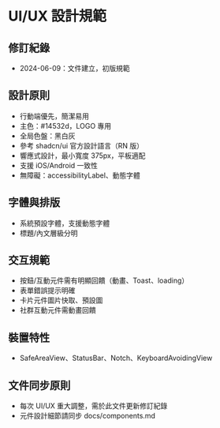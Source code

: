 # UI/UX 設計規範

## 修訂紀錄
- 2024-06-09：文件建立，初版規範

## 設計原則
- 行動端優先，簡潔易用
- 主色：#14532d，LOGO 專用
- 全局色盤：黑白灰
- 參考 shadcn/ui 官方設計語言（RN 版）
- 響應式設計，最小寬度 375px，平板適配
- 支援 iOS/Android 一致性
- 無障礙：accessibilityLabel、動態字體

## 字體與排版
- 系統預設字體，支援動態字體
- 標題/內文層級分明

## 交互規範
- 按鈕/互動元件需有明顯回饋（動畫、Toast、loading）
- 表單錯誤提示明確
- 卡片元件圖片快取、預設圖
- 社群互動元件需動畫回饋

## 裝置特性
- SafeAreaView、StatusBar、Notch、KeyboardAvoidingView

## 文件同步原則
- 每次 UI/UX 重大調整，需於此文件更新修訂紀錄
- 元件設計細節請同步 docs/components.md 